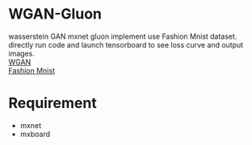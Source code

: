 # WGAN-Gluon
wasserstein GAN mxnet gluon implement use Fashion Mnist dataset.  
directly run code and launch tensorboard to see loss curve and output images.  
[WGAN](https://arxiv.org/abs/1701.07875)  
[Fashion Mnist](https://github.com/zalandoresearch/fashion-mnist)
# Requirement
  - mxnet
  - mxboard
